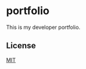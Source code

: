 # portfolio
This is my developer portfolio.

## License
[MIT](https://choosealicense.com/licenses/mit/)
